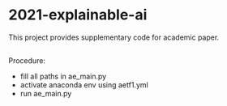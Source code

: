 # 2021-explainable-ai
This project provides supplementary code for academic paper.
##
Procedure:
- fill all paths in ae_main.py    
- activate anaconda env using aetf1.yml  
- run ae_main.py    
